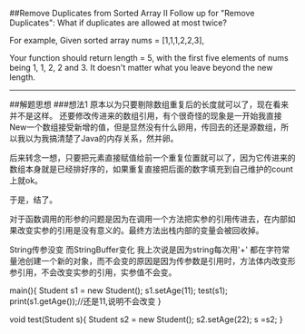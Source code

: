 
##Remove Duplicates from Sorted Array II 
Follow up for "Remove Duplicates":
 What if duplicates are allowed at most twice?

For example,
 Given sorted array nums = [1,1,1,2,2,3], 

Your function should return length = 5, with the first five elements of nums being 1, 1, 2, 2 and 3. It doesn't matter what you leave beyond the new length. 


---
##解题思想
###想法1
原本以为只要剔除数组重复后的长度就可以了，现在看来并不是这样。
还要修改传进来的数组引用，有个很奇怪的现象是一开始我直接New一个数组接受新增的值，但是显然没有什么卵用，传回去的还是源数组，所以我以为我搞清楚了Java的内存关系，然并卵。

后来转念一想，只要把元素直接赋值给前一个重复位置就可以了，因为它传进来的数组本身就是已经排好序的，如果重复直接把后面的数字填充到自己维护的count上就ok。

于是，结了。

对于函数调用的形参的问题是因为在调用一个方法把实参的引用传进去，在内部如果改变实参的引用是没有意义的。最终方法出栈内部的变量会被回收掉。


String传参没变 而StringBuffer变化 我上次说是因为string每次用'+' 都在字符常量池创建一个新的对象，而不会变的原因是因为传参数是引用时，方法体内改变形参引用，不会改变实参的引用，实参值不会变。

main(){
	Student s1 = new Student();
	s1.setAge(11);
	test(s1);
	print(s1.getAge());//还是11,说明不会改变
}

void test(Student s){
	Student s2 = new Student();
	s2.setAge(22);
	s =s2;
}




